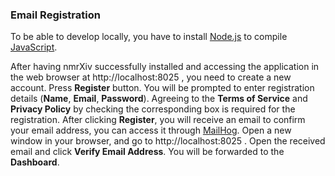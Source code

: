 ### Email Registration

To be able to develop locally, you have to install [Node.js](https://nodejs.org/en/download/) to compile [JavaScript](https://developer.mozilla.org/en-US/Web/JavaScript).

After having nmrXiv successfully installed and accessing the application in the web browser at http://localhost:8025 , you need to create a new account. Press <b>Register</b> button. You will be prompted to enter registration details (<b>Name</b>, <b>Email</b>, <b>Password</b>). Agreeing to the <b>Terms of Service</b> and <b>Privacy Policy</b> by checking the corresponding box is required for the registration. After clicking <b>Register</b>, you will receive an email to confirm your email address, you can access it through [MailHog](https://github.com/mailhog/MailHog). Open a new window in your browser, and go to http://localhost:8025 . Open the received email and click <b>Verify Email Address</b>. You will be forwarded to the <b>Dashboard</b>.

